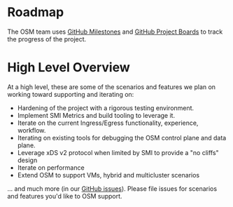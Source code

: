 # Roadmap

The OSM team uses [GitHub Milestones](https://github.com/openservicemesh/osm/milestones) and [GitHub Project Boards](https://github.com/openservicemesh/osm/projects) to track the progress of the project.

# High Level Overview
At a high level, these are some of the scenarios and features we plan on working toward supporting and iterating on:

- Hardening of the project with a rigorous testing environment.
- Implement SMI Metrics and build tooling to leverage it.
- Iterate on the current Ingress/Egress functionality, experience, workflow.
- Iterating on existing tools for debugging the OSM control plane and data plane.
- Leverage xDS v2 protocol when limited by SMI to provide a "no cliffs" design
- Iterate on performance
- Extend OSM to support VMs, hybrid and multicluster scenarios

... and much more (in our [GitHub issues](https://github.com/openservicemesh/osm/issues)). Please file issues for scenarios and features you'd like to OSM support.
